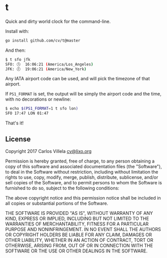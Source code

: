# t

Quick and dirty world clock for the command-line.

Install with:

```bash
go install github.com/cv/t@master
```

And then:

```bash
$ t sfo jfk
SFO: 🕓  16:06:21 (America/Los_Angeles)
JFK: 🕖  19:06:21 (America/New_York)
```

Any IATA airport code can be used, and will pick the timezone of that airport.

If `PS1_FORMAT` is set, the output will be simply the airport code and the time, with no decorations or newline:

```bash
$ echo $(PS1_FORMAT=1 t sfo lon)
SFO 17:47 LON 01:47
```

That's it!

## License

Copyright 2017 Carlos Villela <cv@lixo.org>

Permission is hereby granted, free of charge, to any person obtaining a copy of this software and associated documentation files (the "Software"), to deal in the Software without restriction, including without limitation the rights to use, copy, modify, merge, publish, distribute, sublicense, and/or sell copies of the Software, and to permit persons to whom the Software is furnished to do so, subject to the following conditions:

The above copyright notice and this permission notice shall be included in all copies or substantial portions of the Software.

THE SOFTWARE IS PROVIDED "AS IS", WITHOUT WARRANTY OF ANY KIND, EXPRESS OR IMPLIED, INCLUDING BUT NOT LIMITED TO THE WARRANTIES OF MERCHANTABILITY, FITNESS FOR A PARTICULAR PURPOSE AND NONINFRINGEMENT. IN NO EVENT SHALL THE AUTHORS OR COPYRIGHT HOLDERS BE LIABLE FOR ANY CLAIM, DAMAGES OR OTHER LIABILITY, WHETHER IN AN ACTION OF CONTRACT, TORT OR OTHERWISE, ARISING FROM, OUT OF OR IN CONNECTION WITH THE SOFTWARE OR THE USE OR OTHER DEALINGS IN THE SOFTWARE.
